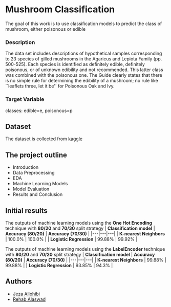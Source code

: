 # **Mushroom Classification**

The goal of this work is to use classification models to predict the class of mushroom, either poisonous or edible

### **Description**

The data set includes descriptions of hypothetical samples corresponding to 23 species of gilled mushrooms in the Agaricus and Lepiota Family (pp. 500-525). Each species is identified as definitely edible, definitely poisonous, or of unknown edibility and not recommended. This latter class was combined with the poisonous one. The Guide clearly states that there is no simple rule for determining the edibility of a mushroom; no rule like ``leaflets three, let it be'' for Poisonous Oak and Ivy.

### Target Variable

classes: edible=e, poisonous=p

## **Dataset**

The dataset is collected from [kaggle](https://www.kaggle.com/datasets/uciml/mushroom-classification)

## The project outline

* Introduction
* Data Preprocessing
* EDA
* Machine Learning Models
* Model Evaluation
* Results and Conclusion

## Initial results

The outputs of machine learning models using the **One Hot Encoding** technique with **80/20** and **70/30** split strategy
| **Classification model** | **Accuracy (80/20)** | **Accuracy (70/30)** |
|---|---|---|
| **K-nearest Neighbors** | 100.0% | 100.0% |
| **Logistic Regression** | 99.88% | 99.92% |



The outputs of machine learning models using the **LabelEncoder** technique with **80/20** and **70/20** split strategy
| **Classification model** | **Accuracy (80/20)** | **Accuracy (70/30)** |
|---|---|---|
| **K-nearest Neighbors** | 99.88% | 99.88% |
| **Logistic Regression** | 93.85% | 94.3% |


## Authors

- [Jeza Allohibi](https://github.com/Jezahmoud)
- [Rehab Alaswad](https://github.com/rehabalaswad)
